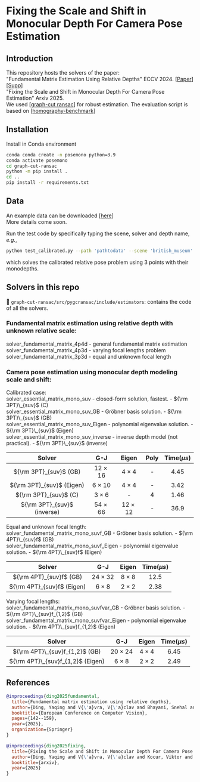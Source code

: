# Fixing the Scale and Shift in Monocular Depth For Camera Pose Estimation

## Introduction
This repository hosts the solvers of the paper: <br />
"Fundamental Matrix Estimation Using Relative Depths" ECCV 2024. [[Paper](https://www.ecva.net/papers/eccv_2024/papers_ECCV/papers/08966.pdf)][[Supp](https://www.ecva.net/papers/eccv_2024/papers_ECCV/papers/08966-supp.pdf)] <br />
"Fixing the Scale and Shift in Monocular Depth For Camera Pose Estimation" Arxiv 2025.  <br />
We used [[graph-cut ransac](https://github.com/danini/graph-cut-ransac)] for robust estimation. The evaluation script is based on [[homography-benchmark](https://github.com/danini/homography-benchmark)] <br />

## Installation
Install in Conda environment 
```bash
conda conda create -n posemono python=3.9
conda activate posemono
cd graph-cut-ransac
python -m pip install .
cd ..
pip install -r requirements.txt
```

## Data
An example data can be downloaded [[here](https://drive.google.com/file/d/13ZRI8D5gxLi37xbjH0lNJ3tk6QWr0MuA/view?usp=drive_link)] <br />
More details come soon.

Run the test code by specifically typing the scene, solver and depth name, _e.g._,
```bash
python test_calibrated.py --path 'pathtodata' --scene 'british_museum' --solver 'mono' --depth 'unidepth'
```
which solves the calibrated relative pose problem using 3 points with their monodepths.


## Solvers in this repo
:file_folder: ``graph-cut-ransac/src/pygcransac/include/estimators``: contains the code of all the solvers. 
### Fundamental matrix estimation using relative depth with unknown relative scale:

solver_fundamental_matrix_4p4d - general fundamental matrix estimation <br />
solver_fundamental_matrix_4p3d - varying focal lengths problem <br />
solver_fundamental_matrix_3p3d - equal and unknown focal length <br />


### Camera pose estimation using monocular depth modeling scale and shift:

Calibrated case: <br />
solver_essential_matrix_mono_suv - closed-form solution, fastest. - ${\rm 3PT}\_{suv}$ (C) <br />
solver_essential_matrix_mono_suv_GB  - Gröbner basis solution. - ${\rm 3PT}\_{suv}$ (GB) <br />
solver_essential_matrix_mono_suv_Eigen - polynomial eigenvalue solution. - ${\rm 3PT}\_{suv}$ (Eigen) <br />
solver_essential_matrix_mono_suv_inverse - inverse depth model (not practical). - ${\rm 3PT}\_{suv}$ (inverse) <br />

| Solver           | G-J | Eigen | Poly | Time($\mu s$) |
| :---------------: | :------: | :----: | :-------: | :-------: | 
| ${\rm 3PT}_{suv}$ (GB)       | $12\times 16$ |  $4\times 4$ | - | 4.45 | 
| ${\rm 3PT}_{suv}$ (Eigen)      | $6\times 10$ |  $4\times 4$ | - | 3.42 | 
| ${\rm 3PT}_{suv}$ (C)       | $3\times 6$ |  - | 4 | 1.46 | 
| ${\rm 3PT}_{suv}$ (inverse)        |  $54\times 66$ |  $12\times 12$ | - | 36.9 | 

Equal and unknown focal length: <br />
solver_fundamental_matrix_mono_suvf_GB  - Gröbner basis solution. - ${\rm 4PT}\_{suv}f$ (GB) <br />
solver_fundamental_matrix_mono_suvf_Eigen - polynomial eigenvalue solution. - ${\rm 4PT}\_{suv}f$ (Eigen) <br />

| Solver           | G-J | Eigen |  Time($\mu s$) |
| :---------------: | :------: | :----: | :-------: | 
| ${\rm 4PT}_{suv}f$ (GB)       | $24\times 32$ |  $8\times 8$  | 12.5 | 
| ${\rm 4PT}_{suv}f$ (Eigen)      | $6\times 8$ |  $2\times 2$  | 2.38 | 

Varying focal lengths: <br />
solver_fundamental_matrix_mono_suvfvar_GB  - Gröbner basis solution. - ${\rm 4PT}\_{suv}f_{1,2}$ (GB) <br />
solver_fundamental_matrix_mono_suvfvar_Eigen - polynomial eigenvalue solution. - ${\rm 4PT}\_{suv}f_{1,2}$ (Eigen) <br />

| Solver           | G-J | Eigen |   Time($\mu s$) |
| :---------------: | :------: | :----: | :-------: | 
| ${\rm 4PT}\_{suv}f_{1,2}$ (GB)       | $20\times 24$ |  $4\times 4$  | 6.45 | 
| ${\rm 4PT}\_{suv}f_{1,2}$ (Eigen)      | $6\times 8$ |  $2\times 2$  | 2.49 | 


## References
```BibTeX
@inproceedings{ding2025fundamental,
  title={Fundamental matrix estimation using relative depths},
  author={Ding, Yaqing and V{\'a}vra, V{\'a}clav and Bhayani, Snehal and Wu, Qianliang and Yang, Jian and Kukelova, Zuzana},
  booktitle={European Conference on Computer Vision},
  pages={142--159},
  year={2025},
  organization={Springer}
}
```
```BibTeX
@inproceedings{ding2025fixing,
  title={Fixing the Scale and Shift in Monocular Depth For Camera Pose Estimation},
  author={Ding, Yaqing and V{\'a}vra, V{\'a}clav and Kocur, Viktor and Yang, Jian and Sattler, Torsten and Kukelova, Zuzana},
  booktitle={arxiv},
  year={2025}
}
```
